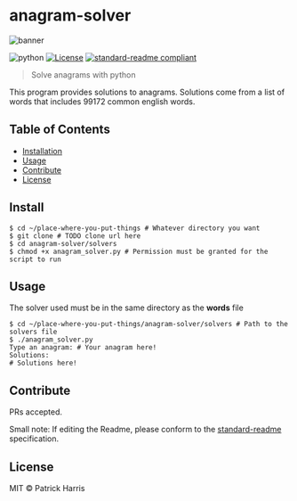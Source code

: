 # anagram-solver

![banner](anagram.se/wp-content/themes/anagramproduktion.se/img/logo.png)

![python](https://img.shields.io/badge/python-3.5-blue.svg?style=flat-square) [![License](https://img.shields.io/badge/license-MIT-blue.svg?style=flat-square)](https://github.com/patrickleweryharris/anagram-solver/blob/master/LICENSE) [![standard-readme compliant](https://img.shields.io/badge/standard--readme-OK-green.svg?style=flat-square)](https://github.com/RichardLitt/standard-readme)

> Solve anagrams with python

This program provides solutions to anagrams. Solutions come from a list of words that includes 99172 common english words.

## Table of Contents

- [Installation](#install)
- [Usage](#usage)
- [Contribute](#contribute)
- [License](#license)

## Install

```shell
$ cd ~/place-where-you-put-things # Whatever directory you want
$ git clone # TODO clone url here
$ cd anagram-solver/solvers
$ chmod +x anagram_solver.py # Permission must be granted for the script to run
```

## Usage
The solver used must be in the same directory as the **words** file

```shell
$ cd ~/place-where-you-put-things/anagram-solver/solvers # Path to the solvers file
$ ./anagram_solver.py
Type an anagram: # Your anagram here!
Solutions:
# Solutions here!
```

## Contribute

PRs accepted.

Small note: If editing the Readme, please conform to the [standard-readme](https://github.com/RichardLitt/standard-readme) specification.

## License

MIT © Patrick Harris
